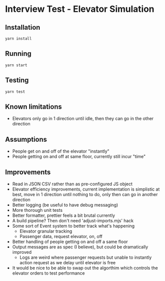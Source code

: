 # Interview Test - Elevator Simulation

## Installation
```
yarn install
```

## Running

```
yarn start
```

## Testing

```
yarn test
```

## Known limitations

- Elevators only go in 1 direction until idle, then they can go in the other direction

## Assumptions

- People get on and off of the elevator "instantly"
- People getting on and off at same floor, currently still incur "time"

## Improvements

- Read in JSON CSV rather than as pre-configured JS object
- Elevator efficiency improvements, current implementation is simplistic at best, move in 1 direction until nothing to
  do, only then can go in another direction
- Better logging (be useful to have debug messaging)
- More thorough unit tests
- Better formatter, prettier feels a bit brutal currently
- A build pipeline? Then don't need 'adjust-imports.mjs' hack
- Some sort of Event system to better track what's happening
    - Elevator granular tracking
    - Passenger data, request elevator, on, off
- Better handling of people getting on and off a same floor
- Output messages are as spec (I believe), but could be dramatically improved
    - Logs are weird where passenger requests but unable to instantly action request as we delay until elevator is free
- It would be nice to be able to swap out the algorthim which controls the elevator orders to test performance
